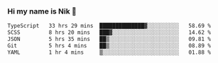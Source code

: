 ### Hi my name is Nik 👋

<!--
**NikDoe/NikDoe** is a ✨ _special_ ✨ repository because its `README.md` (this file) appears on your GitHub profile.

Here are some ideas to get you started:

- 🔭 I’m currently working on ...
- 🌱 I’m currently learning ...
- 👯 I’m looking to collaborate on ...
- 🤔 I’m looking for help with ...
- 💬 Ask me about ...
- 📫 How to reach me: ...
- 😄 Pronouns: ...
- ⚡ Fun fact: ...
-->

<!--START_SECTION:waka-->

```txt
TypeScript   33 hrs 29 mins  ██████████████▓░░░░░░░░░░   58.69 %
SCSS         8 hrs 20 mins   ███▓░░░░░░░░░░░░░░░░░░░░░   14.62 %
JSON         5 hrs 35 mins   ██▒░░░░░░░░░░░░░░░░░░░░░░   09.81 %
Git          5 hrs 4 mins    ██▒░░░░░░░░░░░░░░░░░░░░░░   08.89 %
YAML         1 hr 4 mins     ▒░░░░░░░░░░░░░░░░░░░░░░░░   01.88 %
```

<!--END_SECTION:waka-->
